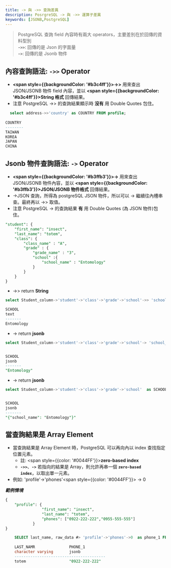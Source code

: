 ```yaml
---
title: -> 與 ->> 查詢差異
description: PosrgreSQL -> 與 ->> 運算子差異
keywords: [JSONB,PostgreSQL]
---
```


> PostgreSQL 查詢 field 內容時有兩大 operators，主要差別在於回傳的資料型別  
> <code>__->>__</code>: 回傳的是 Json 的字面量    
> <code>__->__</code>: 回傳的是 Jsonb 物件       


## 內容查詢語法: <code>__->>__</code> Operator
* __<span style={{backgroundColor: '#b3c4ff'}}>->></span>__ 用來查出 JSON/JSONB 物件 field 內容，並以 __<span style={{backgroundColor: '#b3c4ff'}}>String 格式</span>__ 回傳結果。
* 注意 PostgreSQL ->> 的查詢結果顯示時 __沒有__ 用 Double Quotes 包住。

```sql
  select address->>'country' as COUNTRY FROM profile;
  
COUNTRY
--------
TAIWAN
KOREA
JAPAN
CHINA
```


## Jsonb 物件查詢語法: <code>__->__</code> Operator
* __<span style={{backgroundColor: '#b3ffb3'}}>-></span>__ 用來查出 JSON/JSONB 物件內容，並以 __<span style={{backgroundColor: '#b3ffb3'}}>JSON/JSONB 物件格式</span>__ 回傳結果。
* ->JSON 查詢，所得為 postgreSQL JSON 物件，所以可以 -> 繼續往內槽串查。最終再以 ->> 取值。
* 注意 PostgreSQL -> 的查詢結果 __有__ 用 Double Quotes (為 JSON 物件)包住。


```sql
"student": {
	"first_name": "insect",
	"last_name": "totem",
	"class": {
		"class_name" : "A",
		"grade" : {
			"grade_name" : "3",
			"school" :{
				"school_name" : "Entomology"
			}
		}
	}
}
```

* ->> return __String__

```sql
select Student_column->'student'->'class'->'grade'->'school'->> 'school_name' as SCHOOL from Profile;

SCHOOL
text
-------
Entomology

```

* -> return __jsonb__

```sql
select Student_column->'student'->'class'->'grade'->'school'-> 'school_name' as SCHOOL from Profile;


SCHOOL
jsonb
-------
"Entomology"
```

* -> return __jsonb__

```sql
select Student_column->'student'->'class'->'grade'->'school'  as SCHOOL from Profile;


SCHOOL
jsonb
-------
"{"school_name": "Entomology"}"
```

## 當查詢結果是 Array Element
* 當查詢結果是 Array Element 時，PostgreSQL 可以再向內以 index 查找指定位置元素。  
    * 註: <span style={{color: '#0044FF'}}>__zero-based index__</span>
    * <code>__->>__</code>、<code>__->__</code> 若指向的結果是 Array，則允許再串一個 <code>__zero-based index__</code>，以取出單一元素。
* 例如: 'profile'->'phones'<span style={{color: '#0044FF'}}> -> 0 </span>

___範例情境___

```sql
{
    "profile": {
                "first_name": "insect",
                "last_name": "totem",
                "phones": ["0922-222-222","0955-555-555"]
            }
}        
```

```sql
    SELECT last_name, raw_data #> 'profile'->'phones'->0  as phone_1 FROM Student
      
    LAST_NAMR               PHONE_1  
    character varying       jsonb    
    ----------------------------------------
    totem                   "0922-222-222"  

```
